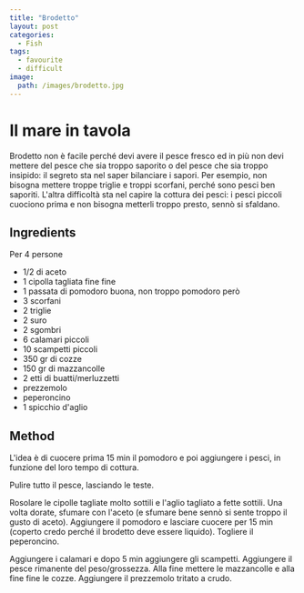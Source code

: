 ```yaml
---
title: "Brodetto"
layout: post
categories:
  - Fish
tags:
  - favourite
  - difficult
image: 
  path: /images/brodetto.jpg
---
```

# Il mare in tavola 

Brodetto non è facile perché devi avere il pesce fresco ed in più non devi mettere del pesce che sia troppo saporito o del pesce che sia troppo insipido: il segreto sta nel saper bilanciare i sapori. Per esempio, non bisogna mettere troppe triglie e troppi scorfani, perché sono pesci ben saporiti. L'altra difficoltà sta nel capire la cottura dei pesci: i pesci piccoli cuociono prima e non bisogna metterli troppo presto, sennò si sfaldano.

## Ingredients
Per 4 persone

- 1/2 di aceto
- 1 cipolla tagliata fine fine
- 1 passata di pomodoro buona, non troppo pomodoro però 
- 3 scorfani
- 2 triglie
- 2 suro
- 2 sgombri
- 6 calamari piccoli
- 10 scampetti piccoli
- 350 gr di cozze
- 150 gr di mazzancolle
- 2 etti di buatti/merluzzetti
- prezzemolo
- peperoncino
- 1 spicchio d'aglio

## Method

L'idea è di cuocere prima 15 min il pomodoro e poi aggiungere i pesci, in funzione del loro tempo di cottura. 

Pulire tutto il pesce, lasciando le teste.

Rosolare le cipolle tagliate molto sottili e l'aglio tagliato a fette sottili. Una volta dorate, sfumare con l'aceto (e sfumare bene sennò si sente troppo il gusto di aceto). Aggiungere il pomodoro e lasciare cuocere per 15 min (coperto credo perché il brodetto deve essere liquido). Togliere il peperoncino.

Aggiungere i calamari e dopo 5 min aggiungere gli scampetti. Aggiungere il pesce rimanente del peso/grossezza. Alla fine mettere le mazzancolle e alla fine fine le cozze. Aggiungere il prezzemolo tritato a crudo.
